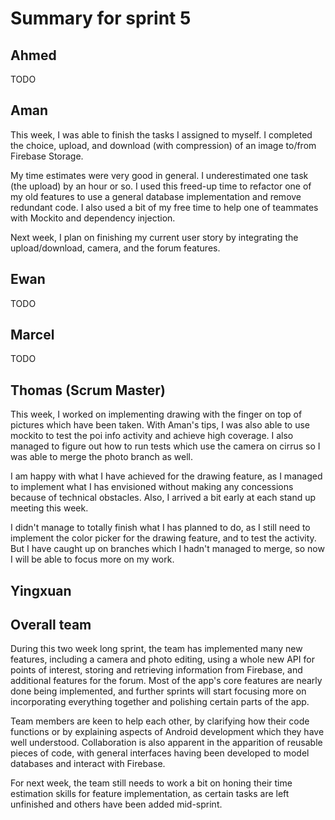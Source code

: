 # Summary for sprint 5

## Ahmed

TODO


## Aman 

This week, I was able to finish the tasks I assigned to myself. I completed the choice, upload, and download (with compression) of an image to/from Firebase Storage.

My time estimates were very good in general. I underestimated one task (the upload) by an hour or so. I used this freed-up time to refactor one of my old features to use a general database implementation and remove redundant code. I also used a bit of my free time to help one of teammates with Mockito and dependency injection.

Next week, I plan on finishing my current user story by integrating the upload/download, camera, and the forum features. 

## Ewan

TODO


## Marcel 

TODO


## Thomas (Scrum Master)

This week, I worked on implementing drawing with the finger on top of pictures which have been taken. With Aman's tips, I was also able to use mockito to test the poi info activity and achieve high coverage. I also managed to figure out how to run tests which use the camera on cirrus so I was able to merge the photo branch as well.

I am happy with what I have achieved for the drawing feature, as I managed to implement what I has envisioned without making any concessions because of technical obstacles. Also, I arrived a bit early at each stand up meeting this week.

I didn't manage to totally finish what I has planned to do, as I still need to implement the color picker for the drawing feature, and to test the activity. But I have caught up on branches which I hadn't managed to merge, so now I will be able to focus more on my work.


## Yingxuan



## Overall team

During this two week long sprint, the team has implemented many new features, including a camera and photo editing, using a whole new API for points of interest, storing and retrieving information from Firebase, and additional features for the forum. Most of the app's core features are nearly done being implemented, and further sprints will start focusing more on incorporating everything together and polishing certain parts of the app.

Team members are keen to help each other, by clarifying how their code functions or by explaining aspects of Android development which they have well understood. Collaboration is also apparent in the apparition of reusable pieces of code, with general interfaces having been developed to model databases and interact with Firebase.

For next week, the team still needs to work a bit on honing their time estimation skills for feature implementation, as certain tasks are left unfinished and others have been added mid-sprint.

